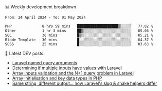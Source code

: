 📊 Weekly development breakdown
<!--START_SECTION:waka-->

```txt
From: 24 April 2024 - To: 01 May 2024

PHP              8 hrs 59 mins   ███████████████████▒░░░░░   77.02 %
Other            1 hr 3 mins     ██▒░░░░░░░░░░░░░░░░░░░░░░   09.06 %
SQL              36 mins         █▒░░░░░░░░░░░░░░░░░░░░░░░   05.21 %
Blade Template   30 mins         █░░░░░░░░░░░░░░░░░░░░░░░░   04.37 %
SCSS             25 mins         █░░░░░░░░░░░░░░░░░░░░░░░░   03.63 %
```

<!--END_SECTION:waka-->

📕 Latest DEV posts
<!-- BLOG-POST-LIST:START -->
- [Laravel named query arguments](https://dev.to/michaelvickersuk/laravel-named-query-arguments-28kd)
- [Determining if multiple inputs have values with Laravel](https://dev.to/michaelvickersuk/determining-if-multiple-inputs-have-values-with-laravel-km6)
- [Array inputs validation and the N+1 query problem in Laravel](https://dev.to/michaelvickersuk/array-inputs-validation-and-the-n1-query-problem-in-laravel-2agb)
- [Array initialisation and key data types in PHP](https://dev.to/michaelvickersuk/array-initialisation-and-key-data-types-in-php-1e5b)
- [Same string, different output... how Laravel&#39;s slug &amp; snake helpers differ](https://dev.to/michaelvickersuk/same-string-different-output-how-laravels-slug-snake-helpers-differ-1ccj)
<!-- BLOG-POST-LIST:END -->
